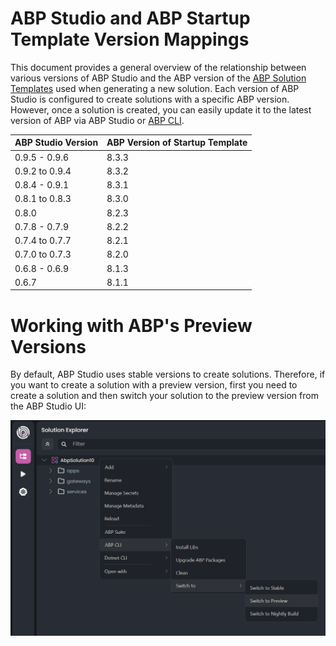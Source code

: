 # ABP Studio and ABP Startup Template Version Mappings

This document provides a general overview of the relationship between various versions of ABP Studio and the ABP version of the [ABP Solution Templates](../solution-templates/index.md) used when generating a new solution. Each version of ABP Studio is configured to create solutions with a specific ABP version. However, once a solution is created, you can easily update it to the latest version of ABP via ABP Studio or [ABP CLI](../cli/index.md#update).

| **ABP Studio Version** | **ABP Version of Startup Template**           |
|------------------------|---------------------------|
| 0.9.5 - 0.9.6          | 8.3.3                     |
| 0.9.2 to 0.9.4         | 8.3.2                     |
| 0.8.4 - 0.9.1          | 8.3.1                     |
| 0.8.1 to 0.8.3         | 8.3.0                     |
| 0.8.0                  | 8.2.3                     |
| 0.7.8 - 0.7.9          | 8.2.2                     |
| 0.7.4 to 0.7.7         | 8.2.1                     |
| 0.7.0 to 0.7.3         | 8.2.0                     |
| 0.6.8 - 0.6.9          | 8.1.3                     |
| 0.6.7                  | 8.1.1                     |

# Working with ABP's Preview Versions

By default, ABP Studio uses stable versions to create solutions. Therefore, if you want to create a solution with a preview version, first you need to create a solution and then switch your solution to the preview version from the ABP Studio UI:

![](images/abp-studio-switch-to-preview.png)